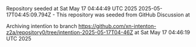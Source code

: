 Repository seeded at Sat May 17 04:44:49 UTC 2025
 2025-05-17T04:45:09.794Z - This repository was seeded from GitHub Discussion  at 

Archiving intentïon to branch https://github.com/xn-intenton-z2a/repository0/tree/intention-2025-05-17T04-46Z at Sat May 17 04:46:19 UTC 2025
